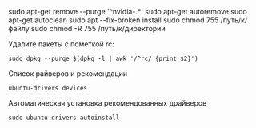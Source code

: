 sudo apt-get remove --purge '^nvidia-.*'
sudo apt-get autoremove
sudo apt-get autoclean
sudo apt --fix-broken install
sudo chmod 755 /путь/к/файлу
sudo chmod -R 755 /путь/к/директории

Удалите пакеты с пометкой rc:
```commandline
sudo dpkg --purge $(dpkg -l | awk '/^rc/ {print $2}')
```

Список райверов и рекомендации
```commandline
ubuntu-drivers devices
```
Автоматическая установка рекомендованных драйверов
```commandline
sudo ubuntu-drivers autoinstall
```
